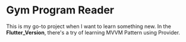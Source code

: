 # Gym Program Reader

This is my go-to project when I want to learn something new.
In the **Flutter_Version**, there's a try of learning MVVM Pattern using Provider.
